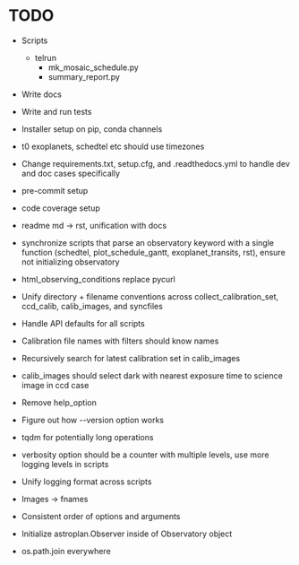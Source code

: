 # TODO
- Scripts
    - telrun
        - mk_mosaic_schedule.py
        - summary_report.py
- Write docs
- Write and run tests
- Installer setup on pip, conda channels

- t0 exoplanets, schedtel etc should use timezones
- Change requirements.txt, setup.cfg, and .readthedocs.yml to handle dev and doc cases specifically
- pre-commit setup
- code coverage setup
- readme md -> rst, unification with docs
- synchronize scripts that parse an observatory keyword with a single function (schedtel, plot_schedule_gantt, exoplanet_transits, rst), ensure not initializing observatory
- html_observing_conditions replace pycurl
- Unify directory + filename conventions across collect_calibration_set, ccd_calib, calib_images, and syncfiles
- Handle API defaults for all scripts
- Calibration file names with filters should know names
- Recursively search for latest calibration set in calib_images
- calib_images should select dark with nearest exposure time to science image in ccd case
- Remove help_option
- Figure out how --version option works
- tqdm for potentially long operations
- verbosity option should be a counter with multiple levels, use more logging levels in scripts
- Unify logging format across scripts
- Images -> fnames
- Consistent order of options and arguments
- Initialize astroplan.Observer inside of Observatory object
- os.path.join everywhere

